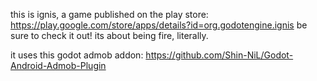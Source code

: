this is ignis, a game published on the play store:
https://play.google.com/store/apps/details?id=org.godotengine.ignis
be sure to check it out! its about being fire, literally.

it uses this godot admob addon:
https://github.com/Shin-NiL/Godot-Android-Admob-Plugin
